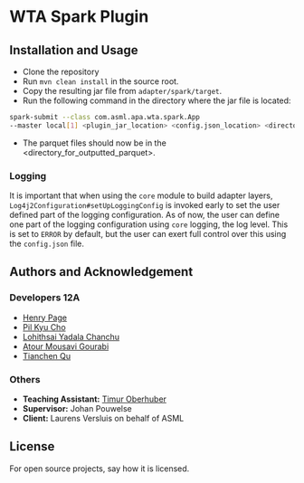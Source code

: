 # WTA Spark Plugin

## Installation and Usage
- Clone the repository
- Run `mvn clean install` in the source root. 
- Copy the resulting jar file from `adapter/spark/target`.
- Run the following command in the directory where the jar file is located:
```bash
spark-submit --class com.asml.apa.wta.spark.App
--master local[1] <plugin_jar_location> <config.json_location> <directory_for_outputted_parquet> <file_to_be_processed>
```
- The parquet files should now be in the <directory_for_outputted_parquet>.

### Logging
It is important that when using the `core` module to build adapter layers, `Log4j2Configuration#setUpLoggingConfig`
is invoked early to set the user defined part of the logging configuration.
As of now, the user can define one part of the logging configuration using `core` logging, the log level. This
is set to `ERROR` by default, but the user can exert full control over this using the `config.json` file.

## Authors and Acknowledgement

### Developers 12A
- [Henry Page](https://gitlab.ewi.tudelft.nl/hpage)
- [Pil Kyu Cho](https://gitlab.ewi.tudelft.nl/pcho)
- [Lohithsai Yadala Chanchu](https://gitlab.ewi.tudelft.nl/lyadalachanchu)
- [Atour Mousavi Gourabi ](https://gitlab.ewi.tudelft.nl/amousavigourab)
- [Tianchen Qu](https://gitlab.ewi.tudelft.nl/tqu)

### Others
- **Teaching Assistant:** [Timur Oberhuber](https://gitlab.ewi.tudelft.nl/toberhuber)
- **Supervisor:** Johan Pouwelse
- **Client:** Laurens Versluis on behalf of ASML

## License
For open source projects, say how it is licensed.
